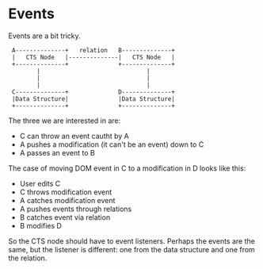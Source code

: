 Events
======

Events are a bit tricky.

     A--------------+   relation   B--------------+
     |   CTS Node   |--------------|   CTS Node   |
     +--------------+              +--------------+
            |                              |
            |                              |
            |                              |
     C--------------+              D--------------+
     |Data Structure|              |Data Structure|
     +--------------+              +--------------+

The three we are interested in are:

* C can throw an event cautht by A
* A pushes a modification (it can't be an event) down to C
* A passes an event to B

The case of moving DOM event in C to a modification in D looks like this:

* User edits C
* C throws modification event
* A catches modification event
* A pushes events through relations
* B catches event via relation
* B modifies D

So the CTS node should have to event listeners. Perhaps the events are the
same, but the listener is different: one from the data structure and one from
the relation.


